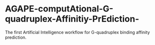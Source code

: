 # AGAPE-computAtional-G-quadruplex-Affinitiy-PrEdiction-
The first Artificial Intelligence workflow for G-quadruplex binding affinity prediction.
